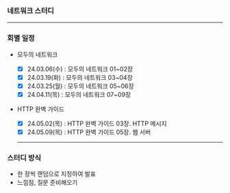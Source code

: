 ### 네트워크 스터디

---

### 회별 일정

- 모두의 네트워크

  - [x] 24.03.06(수) : 모두의 네트워크 01~02장
  - [x] 24.03.19(화) : 모두의 네트워크 03~04장
  - [x] 24.03.25(월) : 모두의 네트워크 05~06장
  - [x] 24.04.11(목) : 모두의 네트워크 07~09장

- HTTP 완벽 가이드

  - [x] 24.05.02(목) : HTTP 완벽 가이드 03장. HTTP 메시지
  - [x] 24.05.09(목) : HTTP 완벽 가이드 05장. 웹 서버

  ***

### 스터디 방식

- 한 장씩 랜덤으로 지정하여 발표
- 느낌점, 질문 준비해오기
